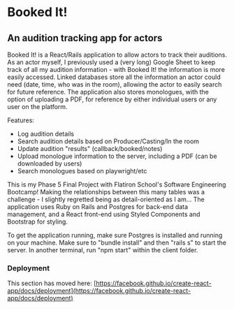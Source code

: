 # Booked It!
## An audition tracking app for actors

Booked It! is a React/Rails application to allow actors to track their auditions. As an actor myself, I previously used a (very long) Google Sheet to keep track of all my audition information - with Booked It! the information is more easily accessed. Linked databases store all the information an actor could need (date, time, who was in the room), allowing the actor to easily search for future reference. The application also stores monologues, with the option of uploading a PDF, for reference by either individual users or any user on the platform.

Features:
- Log audition details
- Search audition details based on Producer/Casting/In the room
- Update audition "results" (callback/booked/notes)
- Upload monologue information to the server, including a PDF (can be downloaded by users)
- Search monologues based on playwright/etc

This is my Phase 5 Final Project with Flatiron School's Software Engineering Bootcamp! Making the relationships between this many tables was a challenge - I slightly regretted being as detail-oriented as I am... The application uses Ruby on Rails and Postgres for back-end data management, and a React front-end using Styled Components and Bootstrap for styling.

To get the application running, make sure Postgres is installed and running on your machine.
Make sure to "bundle install" and then "rails s" to start the server.
In another terminal, run "npm start" within the client folder.


### Deployment

This section has moved here: [https://facebook.github.io/create-react-app/docs/deployment](https://facebook.github.io/create-react-app/docs/deployment)